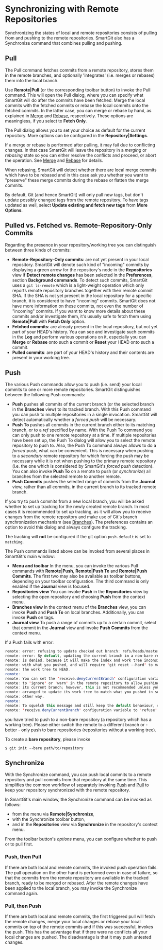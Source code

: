 # Synchronizing with Remote Repositories

Synchronizing the states of local and remote repositories consists of
pulling from and pushing to the remote repositories. SmartGit also has a
Synchronize command that combines pulling and pushing.

## Pull

The Pull command fetches commits from a remote repository, stores them
in the remote branches, and optionally 'integrates' (i.e. merges or
rebases) them into the local branch.

Use **Remote\|Pull** (or the corresponding toolbar button) to invoke the
Pull command. This will open the Pull dialog, where you can specify what
SmartGit will do after the commits have been fetched: Merge the local
commits with the fetched commits or rebase the local commits onto the
fetched commits. In the latter case, you can merge or rebase by hand, as
explained in [Merge](Merge.md)
and [Rebase](Rebase.md),
respectively. These options are meaningless, if you select to **Fetch
Only**.

The Pull dialog allows you to set your choice as default for the current
repository. More options can be configured in the
**Repository\|Settings**.

If a merge or rebase is performed after pulling, it may fail due to
conflicting changes. In that case SmartGit will leave the repository in
a *merging* or *rebasing* state so you can either resolve the conflicts
and proceed, or abort the operation. See
[Merge](Merge.md) and
[Rebase](Rebase.md) for
details.

When rebasing, SmartGit will detect whether there are local merge
commits which have to be rebased and in this case ask you whether you
want to "preserve" these merge commits during the rebase or flatten the
merge commits.

By default, Git (and hence SmartGit) will only pull new tags, but don't
update possibly changed tags from the remote repository. To have tags
updated as well, select **Update existing and fetch new tags**
from **More Options**.

## Pulled vs. Fetched vs. Remote-Repository-Only Commits

Regarding the presence in your repository/working tree you can
distinguish between three kinds of commits:

-   **Remote-Repository-Only commits**: are not yet present in your
    local repository. SmartGit will denote such kind of "incoming"
    commits by displaying a green arrow for the repository's node in the
    **Repositories** view if **Detect remote changes** has been selected
    in the **Preferences**, section **Background commands**. To detect
    such commits, SmartGit uses a `git ls-remote` which is a
    light-weight operation which only reports remote repository branches
    together with their remote commit SHA. If the SHA is not yet present
    in the local repository for a specific branch, it is considered to
    have "incoming" commits. SmartGit does not have more information on
    these commits, not even the number of "incoming" commits. If you
    want to know more details about these commits and/or investigate
    them, it's usually safe to fetch them using **Remote\|Pull**
    with **Fetch Only** option.
-   **Fetched commits**: are already present in the local repository,
    but not yet part of your HEAD's history. You can see and investigate
    such commits in the **Log** and perform various operations on it,
    especially you can **Merge** or **Rebase** onto such a commit or
    **Reset** your HEAD onto such a commit.
-   **Pulled commits**: are part of your HEAD's history and their
    contents are present in your working tree.

## Push

The various Push commands allow you to push (i.e. send) your local
commits to one or more remote repositories. SmartGit distinguishes
between the following Push commands:

-   **Push** pushes all commits of the current branch (or the selected
    branch in the **Branches** view) to its tracked branch. With this
    Push command you can push to multiple repositories in a single
    invocation. SmartGit will detect automatically whether a *forced
    push* will be necessary.
-   **Push To** pushes all commits in the current branch either to its
    matching branch, or to a *ref* specified by name. With the Push To
    command you can only push to one remote repository at a time. If
    multiple repositories have been set up, the Push To dialog will
    allow you to select the remote repository to push to. Also, the Push
    To command always allows to do a *forced* push, what can be
    convenient. This is necessary when pushing to a *secondary* remote
    repository for which forcing the push may be necessary while it is
    not when pushing to the primary remote repository (i.e. the one
    which is considered by SmartGit's *forced push* detection). You can
    also invoke **Push To** on a remote to push (or *synchronize*) all
    branches from the selected remote to another remote.
-   **Push Commits** pushes the selected range of commits from the
    **Journal** view, rather than all commits, in the current branch to
    its tracked remote branch.

If you try to push commits from a new local branch, you will be asked
whether to set up tracking for the newly created remote branch. In most
cases it is recommended to set up tracking, as it will allow you to
receive changes from the remote repository and make use of Git's branch
synchronization mechanism (see
[Branches](Branches.md#Branches-branches)). The preferences
contains an option to avoid this dialog and always configure the
tracking.



The tracking will **not** be configured if the git option `push.default`
is set to `matching`.



The Push commands listed above can be invoked from several places in
SmartGit's main window:

-   **Menu and toolbar** In the menu, you can invoke the various Pull
    commands with **Remote\|Push**, **Remote\|Push To** and
    **Remote\|Push Commits**. The first two may also be available as
    toolbar buttons, depending on your toolbar configuration. The third
    command is only enabled if the **Journal** view is focused.
-   **Repositories view** You can invoke **Push** in the
    **Repositories** view by selecting the open repository and choosing
    **Push** from the context menu.
-   **Branches view** In the context menu of the **Branches** view, you
    can invoke **Push** and **Push To** on local branches. Additionally,
    you can invoke **Push** on tags.
-   **Journal view** To push a range of commits up to a certain commit,
    select that commit in the **Journal** view and invoke **Push
    Commits** from the context menu.



If a Push fails with error:  
  



``` java
remote: error: refusing to update checked out branch: refs/heads/master
remote: error: By default, updating the current branch in a non-bare repository
remote: is denied, because it will make the index and work tree inconsistent
remote: with what you pushed, and will require 'git reset --hard' to match
remote: the work tree to HEAD.
remote:
remote: You can set the 'receive.denyCurrentBranch' configuration variable
remote: to 'ignore' or 'warn' in the remote repository to allow pushing into
remote: its current branch; however, this is not recommended unless you
remote: arranged to update its work tree to match what you pushed in some
remote: other way.
remote:
remote: To squelch this message and still keep the default behaviour, set
remote: 'receive.denyCurrentBranch' configuration variable to 'refuse'.
```



you have tried to push to a non-bare repository (a repository which has
a working tree). Please either switch the remote to a different branch
or - better - only push to bare repositories (repositories without a
working tree).

To create a **bare repository**, please invoke

`$ git init --bare path/to/repository`  
  



  

## Synchronize

With the Synchronize command, you can push local commits to a remote
repository and pull commits from that repository at the same time. This
simplifies the common workflow of separately invoking [Push](#push) and
[Pull](#pull) to keep your repository synchronized with the remote
repository.

In SmartGit's main window, the Synchronize command can be invoked as
follows:

-   from the menu via **Remote\|Synchronize**,
-   with the Synchronize toolbar button,
-   and in the **Repositories** view via **Synchronize** in the
    repository's context menu.

From the toolbar button's *options* menu, you can configure whether to
push or to pull first.

### Push, then Pull

If there are both local and remote commits, the invoked push operation
fails. The pull operation on the other hand is performed even in case of
failure, so that the commits from the remote repository are available in
the tracked branch, ready to be merged or rebased. After the remote
changes have been applied to the local branch, you may invoke the
Synchronize command again.

### Pull, then Push

If there are both local and remote commits, the first triggered pull
will fetch the remote changes, merge your local changes or rebase your
local commits on top of the remote commits and if this was successful,
invokes the push. This has the advantage that if there were no conflicts
all your local changes are pushed. The disadvantage is that it may push
untested changes.
